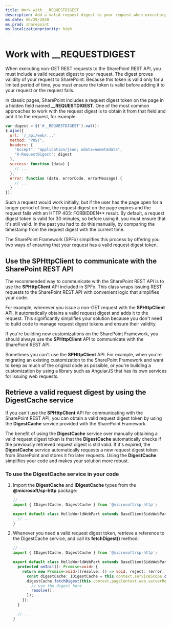 ```yaml
---
title: Work with __REQUESTDIGEST
description: Add a valid request digest to your request when executing non-GET REST requests to the SharePoint API.
ms.date: 06/29/2020
ms.prod: sharepoint
ms.localizationpriority: high
---
```

# Work with __REQUESTDIGEST

When executing non-GET REST requests to the SharePoint REST API, you must include a valid request digest to your request. The digest proves validity of your request to SharePoint. Because this token is valid only for a limited period of time, you must ensure the token is valid before adding it to your request or the request fails.

In classic pages, SharePoint includes a request digest token on the page in a hidden field named **__REQUESTDIGEST**. One of the most common approaches to work with the request digest is to obtain it from that field and add it to the request, for example:

```javascript
var digest = $('#__REQUESTDIGEST').val();
$.ajax({
  url: '/_api/web/...'
  method: "POST",
  headers: {
    "Accept": "application/json; odata=nometadata",
    "X-RequestDigest": digest
  },
  success: function (data) {
    // ...
  },
  error: function (data, errorCode, errorMessage) {
    // ...
  }
});
```

Such a request would work initially, but if the user has the page open for a longer period of time, the request digest on the page expires and the request fails with an HTTP 403: FORBIDDEN** result. By default, a request digest token is valid for 30 minutes, so before using it, you must ensure that it's still valid. In the past you had to do this manually, by comparing the timestamp from the request digest with the current time.

The SharePoint Framework (SPFx) simplifies this process by offering you two ways of ensuring that your request has a valid request digest token.

## Use the SPHttpClient to communicate with the SharePoint REST API

The recommended way to communicate with the SharePoint REST API is to use the **SPHttpClient** API included in SPFx. This class wraps issuing REST requests to the SharePoint REST API with convenient logic that simplifies your code.

For example, whenever you issue a non-GET request with the **SPHttpClient** API, it automatically obtains a valid request digest and adds it to the request. This significantly simplifies your solution because you don't need to build code to manage request digest tokens and ensure their validity.

If you're building new customizations on the SharePoint Framework, you should always use the **SPHttpClient** API to communicate with the SharePoint REST API.

Sometimes you can't use the **SPHttpClient** API. For example, when you're migrating an existing customization to the SharePoint Framework and want to keep as much of the original code as possible, or you're building a customization by using a library such as AngularJS that has its own services for issuing web requests.

## Retrieve a valid request digest by using the DigestCache service

If you can't use the **SPHttpClient** API for communicating with the SharePoint REST API, you can obtain a valid request digest token by using the **DigestCache** service provided with the SharePoint Framework.

The benefit of using the **DigestCache** service over manually obtaining a valid request digest token is that the **DigestCache** automatically checks if the previously retrieved request digest is still valid. If it's expired, the **DigestCache** service automatically requests a new request digest token from SharePoint and stores it fro later requests. Using the **DigestCache** simplifies your code and makes your solution more robust.

### To use the DigestCache service in your code

1. Import the **DigestCache** and **IDigestCache** types from the **\@microsoft/sp-http** package:

    ```typescript
    // ...
    import { IDigestCache, DigestCache } from '@microsoft/sp-http';

    export default class HelloWorldWebPart extends BaseClientSideWebPart<IHelloWorldWebPartProps> {
      // ...
    }
    ```

1. Whenever you need a valid request digest token, retrieve a reference to the DigestCache service, and call its **fetchDigest()** method:

    ```typescript
    // ...
    import { IDigestCache, DigestCache } from '@microsoft/sp-http';

    export default class HelloWorldWebPart extends BaseClientSideWebPart<IHelloWorldWebPartProps> {
      protected onInit(): Promise<void> {
        return new Promise<void>((resolve: () => void, reject: (error: any) => void): void => {
          const digestCache: IDigestCache = this.context.serviceScope.consume(DigestCache.serviceKey);
          digestCache.fetchDigest(this.context.pageContext.web.serverRelativeUrl).then((digest: string): void => {
            // use the digest here
            resolve();
          });
        });
      }

      // ...
    }
    ```
